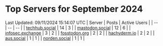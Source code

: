 # Top Servers for September 2024
Last Updated: 09/11/2024 15:14:07 UTC
| Server | Posts | Active Users |
| -- | -- | -- |
| [techhub.social](https://techhub.social/tags/PowerShell) | 14 | 3 |
| [mastodon.social](https://mastodon.social/tags/PowerShell) | 12 | 6 |
| [infosec.exchange](https://infosec.exchange/tags/PowerShell) | 3 | 2 |
| [fosstodon.org](https://fosstodon.org/tags/PowerShell) | 2 | 2 |
| [hachyderm.io](https://hachyderm.io/tags/PowerShell) | 2 | 2 |
| [aus.social](https://aus.social/tags/PowerShell) | 1 | 1 |
| [norden.social](https://norden.social/tags/PowerShell) | 1 | 1 |
